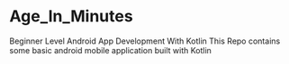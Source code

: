 # Age_In_Minutes
Beginner Level Android App Development With Kotlin
This Repo contains some basic android mobile application built with Kotlin 
